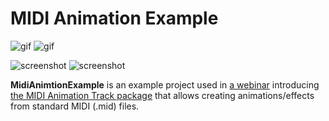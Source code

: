 # MIDI Animation Example

![gif](https://i.imgur.com/ygIxkFj.gif)
![gif](https://i.imgur.com/6wOGqlR.gif)

![screenshot](https://i.imgur.com/bdwLVy8.png)
![screenshot](https://i.imgur.com/pXnUcLx.png)

**MidiAnimtionExample** is an example project used in [a webinar] introducing
[the MIDI Animation Track package] that allows creating animations/effects from
standard MIDI (.mid) files.

[a webinar]: https://www.youtube.com/watch?v=JxUcGRTHnL8

[the MIDI Animation Track package]:
  https://github.com/keijiro/MidiAnimationTrack
